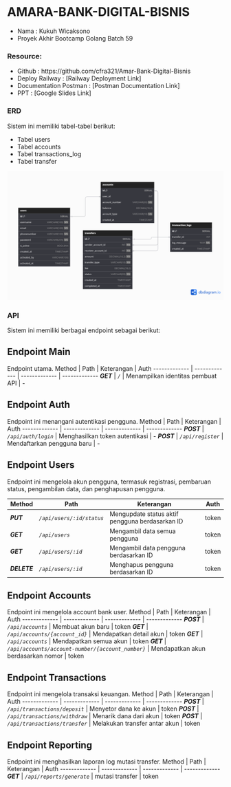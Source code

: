 # AMARA-BANK-DIGITAL-BISNIS

<ul>
<li>Nama : Kukuh Wicaksono</li>
<li>Proyek Akhir Bootcamp Golang Batch 59</li>
</ul>

### Resource:
<ul>
<li>Github : https://github.com/cfra321/Amar-Bank-Digital-Bisnis</li>
<li>Deploy Railway : [Railway Deployment Link]</li>
<li>Documentation Postman : [Postman Documentation Link]</li>
<li>PPT : [Google Slides Link]</li>
</ul>

### ERD
Sistem ini memiliki tabel-tabel berikut:
<ul>
<li>Tabel users</li>
<li>Tabel accounts</li>
<li>Tabel transactions_log</li>
<li>Tabel transfer</li>
</ul>
<img src="documentation/Ambizz.png" alt="ERD">

### API
Sistem ini memiliki berbagai endpoint sebagai berikut:

## Endpoint Main
Endpoint utama.
Method | Path | Keterangan | Auth
------------- | ------------- | ------------- | -------------
***GET*** | *`/`* | Menampilkan identitas pembuat API | -

## Endpoint Auth
Endpoint ini menangani autentikasi pengguna.
Method | Path | Keterangan | Auth
------------- | ------------- | ------------- | -------------
***POST*** | *`/api/auth/login`* | Menghasilkan token autentikasi | -
***POST*** | *`/api/register`* | Mendaftarkan pengguna baru | -

## Endpoint Users
Endpoint ini mengelola akun pengguna, termasuk registrasi, pembaruan status, pengambilan data, dan penghapusan pengguna.

Method | Path | Keterangan | Auth
------------- | ------------- | ------------- | -------------
***PUT*** | *`/api/users/:id/status`* | Mengupdate status aktif pengguna berdasarkan ID | token
***GET*** | *`/api/users`* | Mengambil data semua pengguna | token
***GET*** | *`/api/users/:id`* | Mengambil data pengguna berdasarkan ID | token
***DELETE*** | *`/api/users/:id`* | Menghapus pengguna berdasarkan ID | token

## Endpoint Accounts
Endpoint ini mengelola account bank user.
Method | Path | Keterangan | Auth
------------- | ------------- | ------------- | -------------
***POST*** | *`/api/accounts`* | Membuat akun baru | token
***GET*** | *`/api/accounts/{account_id}`* | Mendapatkan detail akun | token
***GET*** | *`/api/accounts`* | Mendapatkan semua akun | token
***GET*** | *`/api/accounts/account-number/{account_number}`* | Mendapatkan akun berdasarkan nomor | token

## Endpoint Transactions
Endpoint ini mengelola transaksi keuangan.
Method | Path | Keterangan | Auth
------------- | ------------- | ------------- | -------------
***POST*** | *`/api/transactions/deposit`* | Menyetor dana ke akun | token
***POST*** | *`/api/transactions/withdraw`* | Menarik dana dari akun | token
***POST*** | *`/api/transactions/transfer`* | Melakukan transfer antar akun | token

## Endpoint Reporting
Endpoint ini menghasilkan laporan log mutasi transfer.
Method | Path | Keterangan | Auth
------------- | ------------- | ------------- | -------------
***GET*** | *`/api/reports/generate`* |  mutasi transfer | token

